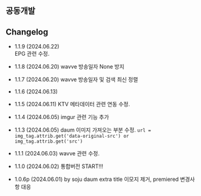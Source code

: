 ## 공동개발

## Changelog
- 1.1.9 (2024.06.22)   
  EPG 관련 수정.      

- 1.1.8 (2024.06.20)
  wavve 방송일자 None 방지

- 1.1.7 (2024.06.20)
  wavve 방송일자 및 검색 최신 정렬

- 1.1.6 (2024.06.13)

- 1.1.5 (2024.06.11)
  KTV 메타데이터 관련 연동 수정.

- 1.1.4 (2024.06.05)
  imgur 관련 기능 추가

- 1.1.3 (2024.06.05)
  daum 이미지 가져오는 부분 수정.
  ```url = img_tag.attrib.get('data-original-src') or img_tag.attrib.get('src')```

- 1.1.1 (2024.06.03)
  wavve 관련 수정.

- 1.1.0 (2024.06.02)
  통합버전 START!!!

- 1.0.6p (2024.06.01) by soju
  daum extra title 이모지 제거, premiered 변경사항 대응